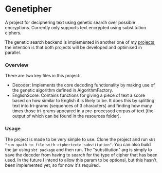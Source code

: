 # Genetipher

A project for deciphering text using genetic search over possible encryptions. Currently only supports text encrypted using substitution ciphers.

The genetic search backend is implemented in another one of my [projects](https://github.com/rssrwn/genetic-search), the intention is that both projects will be developed and optimised in parallel.

### Overview

There are two key files in this project:
- Decoder: Implements the core decoding functionality by making use of the genetic algorithm defined in AlgorithmFactory.
- EnglishScore: Contains functions for giving a piece of text a score based on how similar to English it is likely to be. It does this by splitting text into tri-grams (sequences of 3 characters) and finding how many times those tri-grams appeared in a pre-processed corpus of text (the output of which can be found in the resources folder).

### Usage 

The project is made to be very simple to use. Clone the project and run `sbt "run <path to file with ciphertext> substitution"`. You can also build the jar using `sbt package` and then run. The "substitution" arg is simply to save the decoder from having to search for the type of cipher that has been used. In the future I intend to allow this param to be optional, but this hasn't been implemented yet, so for now it's required.
